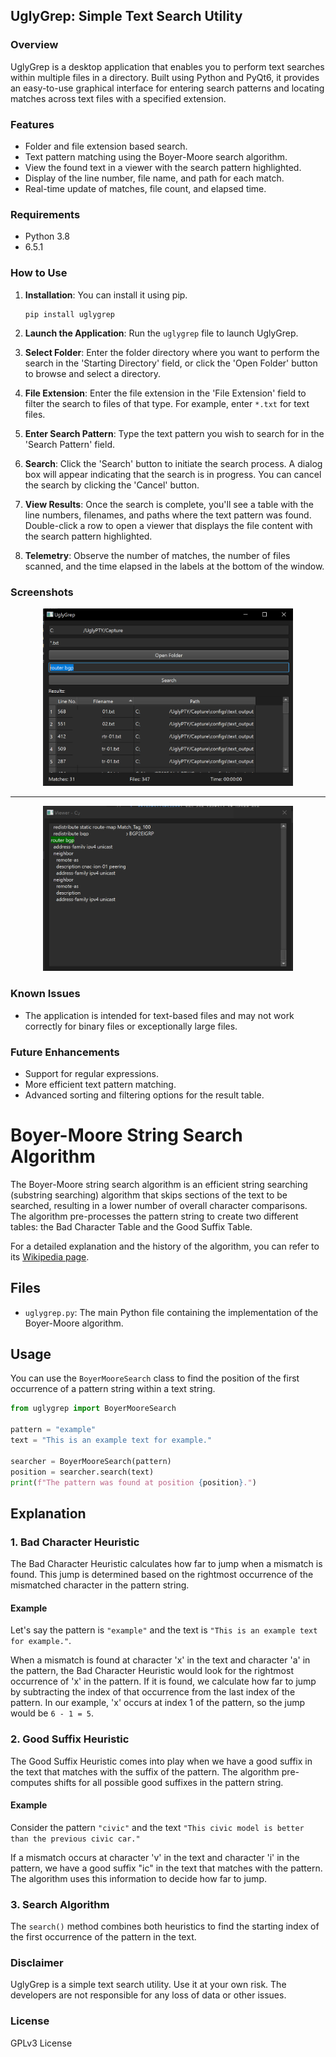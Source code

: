 ## UglyGrep: Simple Text Search Utility

### Overview

UglyGrep is a desktop application that enables you to perform text searches within multiple files in a directory. Built using Python and PyQt6, it provides an easy-to-use graphical interface for entering search patterns and locating matches across text files with a specified extension.

### Features

- Folder and file extension based search.
- Text pattern matching using the Boyer-Moore search algorithm.
- View the found text in a viewer with the search pattern highlighted.
- Display of the line number, file name, and path for each match.
- Real-time update of matches, file count, and elapsed time.

### Requirements

- Python 3.8
-  6.5.1

### How to Use

1. **Installation**: You can install it using pip.
    ```
    pip install uglygrep
    ```

2. **Launch the Application**: Run the `uglygrep` file to launch UglyGrep.

3. **Select Folder**: Enter the folder directory where you want to perform the search in the 'Starting Directory' field, or click the 'Open Folder' button to browse and select a directory.

4. **File Extension**: Enter the file extension in the 'File Extension' field to filter the search to files of that type. For example, enter `*.txt` for text files.

5. **Enter Search Pattern**: Type the text pattern you wish to search for in the 'Search Pattern' field.

6. **Search**: Click the 'Search' button to initiate the search process. A dialog box will appear indicating that the search is in progress. You can cancel the search by clicking the 'Cancel' button.

7. **View Results**: Once the search is complete, you'll see a table with the line numbers, filenames, and paths where the text pattern was found. Double-click a row to open a viewer that displays the file content with the search pattern highlighted.

8. **Telemetry**: Observe the number of matches, the number of files scanned, and the time elapsed in the labels at the bottom of the window.

### Screenshots

<div align="center">
  <img src="https://github.com/scottpeterman/UglyGrep/raw/main/screen-shots/search.png" alt="search.png" width="400px">
  <hr>
  <img src="https://github.com/scottpeterman/UglyGrep/raw/main/screen-shots/viewer2.png" alt="viewer.png" width="400px">
  
</div>

### Known Issues

- The application is intended for text-based files and may not work correctly for binary files or exceptionally large files.

### Future Enhancements

- Support for regular expressions.
- More efficient text pattern matching.
- Advanced sorting and filtering options for the result table.



# Boyer-Moore String Search Algorithm

The Boyer-Moore string search algorithm is an efficient string searching (substring searching) algorithm that skips sections of the text to be searched, resulting in a lower number of overall character comparisons. The algorithm pre-processes the pattern string to create two different tables: the Bad Character Table and the Good Suffix Table.

For a detailed explanation and the history of the algorithm, you can refer to its [Wikipedia page](https://en.wikipedia.org/wiki/Boyer%E2%80%93Moore_string-search_algorithm).

## Files
- `uglygrep.py`: The main Python file containing the implementation of the Boyer-Moore algorithm.

## Usage
You can use the `BoyerMooreSearch` class to find the position of the first occurrence of a pattern string within a text string.

```python
from uglygrep import BoyerMooreSearch

pattern = "example"
text = "This is an example text for example."

searcher = BoyerMooreSearch(pattern)
position = searcher.search(text)
print(f"The pattern was found at position {position}.")
```

## Explanation

### 1. Bad Character Heuristic

The Bad Character Heuristic calculates how far to jump when a mismatch is found. This jump is determined based on the rightmost occurrence of the mismatched character in the pattern string.

#### Example
Let's say the pattern is `"example"` and the text is `"This is an example text for example."`.

When a mismatch is found at character 'x' in the text and character 'a' in the pattern, the Bad Character Heuristic would look for the rightmost occurrence of 'x' in the pattern. If it is found, we calculate how far to jump by subtracting the index of that occurrence from the last index of the pattern. In our example, 'x' occurs at index 1 of the pattern, so the jump would be `6 - 1 = 5`.

### 2. Good Suffix Heuristic

The Good Suffix Heuristic comes into play when we have a good suffix in the text that matches with the suffix of the pattern. The algorithm pre-computes shifts for all possible good suffixes in the pattern string.

#### Example
Consider the pattern `"civic"` and the text `"This civic model is better than the previous civic car."`

If a mismatch occurs at character 'v' in the text and character 'i' in the pattern, we have a good suffix "ic" in the text that matches with the pattern. The algorithm uses this information to decide how far to jump.

### 3. Search Algorithm

The `search()` method combines both heuristics to find the starting index of the first occurrence of the pattern in the text.

### Disclaimer

UglyGrep is a simple text search utility. Use it at your own risk. The developers are not responsible for any loss of data or other issues.

### License

GPLv3 License

